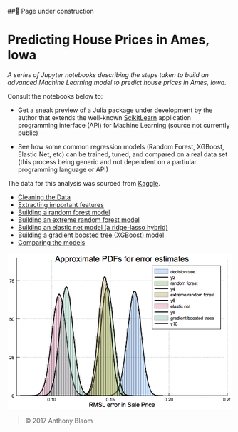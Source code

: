 ##&#128679; Page under construction

# Predicting House Prices in Ames, Iowa

*A series of Jupyter notebooks describing the steps taken to build an
 advanced Machine Learning model to predict house prices in Ames,
 Iowa.*

Consult the notebooks below  to:

- Get a sneak preview of a Julia package under
  development by the author that extends the well-known [ScikitLearn](http://scikit-learn.org/stable/) application
  programming interface (API) for Machine Learning (source not
  currently public)

- See how some common regression models (Random Forest, XGBoost,
  Elastic Net, etc) can be trained, tuned, and compared on a real data set
  (this process being generic and not dependent on a partiular
  programming language or API)

The data for this analysis was sourced from [Kaggle](https://www.kaggle.com/c/house-prices-advanced-regression-techniques).

- [Cleaning the Data](http://nbviewer.jupyter.org/github/ablaom/AmesHousePrices/blob/master/clean.ipynb)
- [Extracting important features](http://nbviewer.jupyter.org/github/ablaom/AmesHousePrices/blob/master/reduce.ipynb)
- [Building a random forest model](http://nbviewer.jupyter.org/github/ablaom/AmesHousePrices/blob/master/model_random_forest.ipynb)
- [Building an extreme random forest model](http://nbviewer.jupyter.org/github/ablaom/AmesHousePrices/blob/master/model_extreme_forest.ipynb)
- [Building an elastic net model (a ridge-lasso hybrid)](http://nbviewer.jupyter.org/github/ablaom/AmesHousePrices/blob/master/model_elastic_net.ipynb)
- [Building a gradient boosted tree (XGBoost) model](http://nbviewer.jupyter.org/github/ablaom/AmesHousePrices/blob/master/model_xgboost.ipynb)
- [Comparing the models](http://nbviewer.jupyter.org/github/ablaom/AmesHousePrices/blob/master/compare.ipynb)

![Comparison of models](errors.png)
> &copy; 2017 Anthony Blaom
